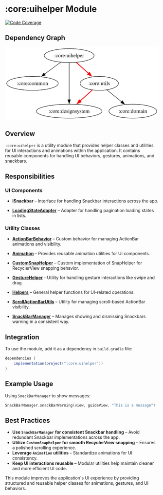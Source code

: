 # :core:uihelper Module

[![Code Coverage][core-uihelper-coverage-badge]][core-uihelper-coverage-link]

## Dependency Graph

![Dependency graph](../../docs/images/module-graphs/core-uihelper.svg)

## Overview

`:core:uihelper` is a utility module that provides helper classes and utilities for UI interactions and animations within the application. It contains reusable components for handling UI behaviors, gestures, animations, and snackbars.

## Responsibilities

### UI Components

- **[ISnackbar](../uihelper/src/main/kotlin/com/waffiq/bazz_movies/core/uihelper/ISnackbar.kt)** – Interface for handling Snackbar interactions across the app.

- **[LoadingStateAdapter](../uihelper/src/main/kotlin/com/waffiq/bazz_movies/core/uihelper/ui/adapter/LoadingStateAdapter.kt)** – Adapter for handling pagination loading states in lists.

### Utility Classes

- **[ActionBarBehavior](../uihelper/src/main/kotlin/com/waffiq/bazz_movies/core/uihelper/utils/ActionBarBehavior.kt)** – Custom behavior for managing ActionBar animations and visibility.

- **[Animation](../uihelper/src/main/kotlin/com/waffiq/bazz_movies/core/uihelper/utils/Animation.kt)** – Provides reusable animation utilities for UI components.

- **[CustomSnapHelper](../uihelper/src/main/kotlin/com/waffiq/bazz_movies/core/uihelper/utils/CustomSnapHelper.kt)** – Custom implementation of SnapHelper for RecyclerView snapping behavior.

- **[GestureHelper](../uihelper/src/main/kotlin/com/waffiq/bazz_movies/core/uihelper/utils/GestureHelper.kt)** - Utility for handling gesture interactions like swipe and drag.

- **[Helpers](../uihelper/src/main/kotlin/com/waffiq/bazz_movies/core/uihelper/utils/Helpers.kt)** – General helper functions for UI-related operations.

- **[ScrollActionBarUtils](../uihelper/src/main/kotlin/com/waffiq/bazz_movies/core/uihelper/utils/ScrollActionBarUtils.kt)** – Utility for managing scroll-based ActionBar visibility.

- **[SnackBarManager](../uihelper/src/main/kotlin/com/waffiq/bazz_movies/core/uihelper/utils/SnackBarManager.kt)** – Manages showing and dismissing Snackbars warning in a consistent way.

## Integration

To use the module, add it as a dependency in `build.gradle` file:

```gradle
dependencies {
    implementation(project(":core:uihelper"))
}
```

## Example Usage

Using `SnackBarManager` to show messages:

```kotlin
SnackBarManager.snackBarWarning(view, guideView, "This is a message")
```

## Best Practices

- **Use `SnackBarManager` for consistent Snackbar handling** – Avoid redundant Snackbar implementations across the app.
- **Utilize `CustomSnapHelper` for smooth RecyclerView snapping** – Ensures a polished scrolling experience.
- **Leverage `Animation` utilities** – Standardize animations for UI consistency.
- **Keep UI interactions reusable** – Modular utilities help maintain cleaner and more efficient UI code.

This module improves the application's UI experience by providing structured and reusable helper classes for animations, gestures, and UI behaviors.

<!-- LINK -->

[core-uihelper-coverage-badge]: https://codecov.io/gh/waffiqaziz/BAZZ-Movies/branch/main/graph/badge.svg?flag=core-uihelper
[core-uihelper-coverage-link]: https://app.codecov.io/gh/waffiqaziz/BAZZ-Movies/tree/main/core/uihelper/src/main/kotlin/com/waffiq/bazz_movies/core/uihelper

